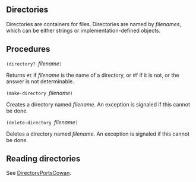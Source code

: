 ## Directories

Directories are containers for files.  Directories are named by *filenames*, which can be either strings or implementation-defined objects.

## Procedures

`(directory? `*filename*`)`

Returns `#t` if *filename* is the name of a directory, or #f if it is not, or the answer is not determinable.

`(make-directory `*filename*`)`

Creates a directory named *filename*.  An exception is signaled if this cannot be done.

`(delete-directory `*filename*`)`

Deletes a directory named *filename*.  An exception is signaled if this cannot be done.

## Reading directories

See [DirectoryPortsCowan](DirectoryPortsCowan.md).
